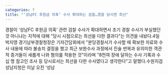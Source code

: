 ```yaml
---
categories: f
title: "‘성남FC 후원금 의혹’ 수사 확대하는 검찰…경찰 당시엔 최선"
---
```

경찰이 ‘성남FC 후원금 의혹’ 관련 검찰 수사가 확대하면서 초기 경찰 수사가 부실했던 것 아니냐는 지적에 대해 "당시 시점으로는 최선을 다한 결과다"는 의견을 내놨다.4일 박지영 경기남부경찰청장은 기자간담회에서 "분당경찰서가 수사할 때 확보한 자료와 수사 내용에 따라 불송치 결정을 했고 최근 보완수사 과정에서 진술 번복과 유의미한 객관적 증거들이 새롭게 나와 혐의를 적용한 것"이라며 "8천여 장에 달하는 수사 기록과 수십 명 참고인 조사 등 당시로서는 최선을 다한 수사였다고 생각한다"고 말했다.수원지검 성남지청은 이날 오전 ‘성남